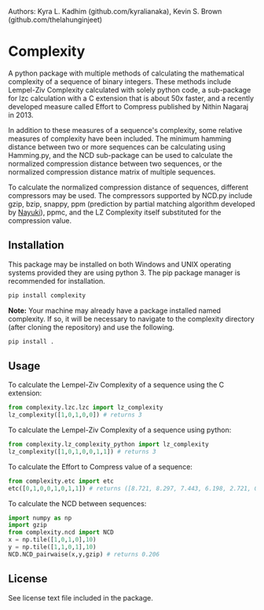 Authors: Kyra L. Kadhim (github.com/kyralianaka), Kevin S. Brown (github.com/thelahunginjeet)

# Complexity

A python package with multiple methods of calculating the mathematical complexity of
a sequence of binary integers. These methods include Lempel-Ziv Complexity calculated
with solely python code, a sub-package for lzc calculation with a C extension that is about
50x faster, and a recently developed measure called Effort to Compress published by
Nithin Nagaraj in 2013.

In addition to these measures of a sequence's complexity, some relative measures of
complexity have been included. The minimum hamming distance between two or more sequences
can be calculating using Hamming.py, and the NCD sub-package can be used to calculate the
normalized compression distance between two sequences, or the normalized compression
distance matrix of multiple sequences.

To calculate the normalized compression distance of sequences, different compressors
may be used. The compressors supported by NCD.py include gzip, bzip, snappy, ppm
(prediction by partial matching algorithm developed by [Nayuki](https://github.com/nayuki/Reference-arithmetic-coding)), ppmc, and the LZ Complexity itself substituted for
the compression value.

## Installation

This package may be installed on both Windows and UNIX operating systems provided they are
using python 3. The pip package manager is recommended for installation.
```bash
pip install complexity
```
**Note:** Your machine may already have a package installed named complexity. If so,
it will be necessary to navigate to the complexity directory (after cloning the repository)
and use the following.
```bash
pip install .
```

## Usage

To calculate the Lempel-Ziv Complexity of a sequence using the C extension:
```python
from complexity.lzc.lzc import lz_complexity
lz_complexity([1,0,1,0,0]) # returns 3
```

To calculate the Lempel-Ziv Complexity of a sequence using python:
```python
from complexity.lz_complexity_python import lz_complexity
lz_complexity([1,0,1,0,0,1,1]) # returns 3
```

To calculate the Effort to Compress value of a sequence:
```python
from complexity.etc import etc
etc([0,1,0,0,1,0,1,1]) # returns ([8.721, 8.297, 7.443, 6.198, 2.721, 0.0], 5)
```

To calculate the NCD between sequences:
```python
import numpy as np
import gzip
from complexity.ncd import NCD
x = np.tile([1,0,1,0],10)
y = np.tile([1,1,0,1],10)
NCD.NCD_pairwaise(x,y,gzip) # returns 0.206
```

## License

See license text file included in the package.
